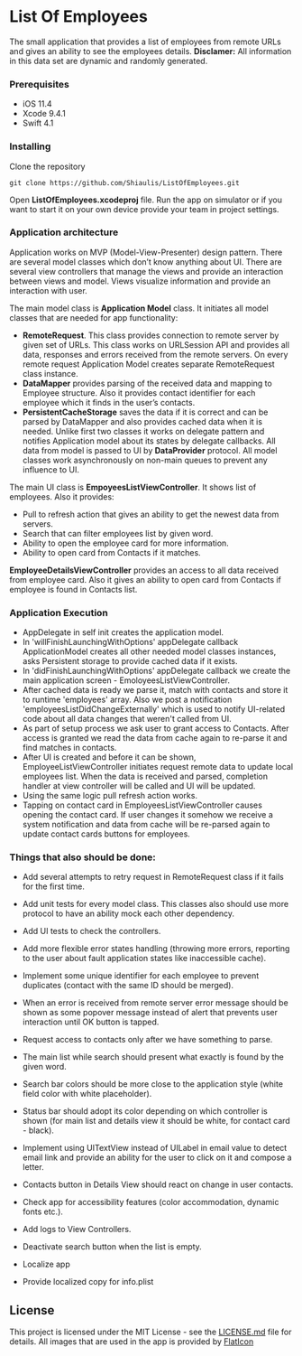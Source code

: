 # List Of Employees

The small application that provides a list of employees from remote URLs and gives an ability to see the employees details.
**Disclamer:** All information in this data set are dynamic and randomly generated.

### Prerequisites

* iOS 11.4
* Xcode 9.4.1
* Swift 4.1

### Installing

Clone the repository

```
git clone https://github.com/Shiaulis/ListOfEmployees.git
```

Open **ListOfEmployees.xcodeproj** file.
Run the app on simulator or if you want to start it on your own device provide your team in project settings.

### Application architecture
Application works on MVP (Model-View-Presenter) design pattern.
There are several model classes which don’t know anything about UI. There are several view controllers that manage the views and provide an interaction between views and model. Views visualize information and provide an interaction with user.

The main model class is **Application Model** class. It initiates all model classes that are needed for app functionality:
* **RemoteRequest**. This class provides connection to remote server by given set of URLs. This class works on URLSession API and provides all data, responses and errors received from the remote servers. On every remote request Application Model creates separate RemoteRequest class instance. 
* **DataMapper** provides parsing of the received data and mapping to Employee structure. Also it provides contact identifier for each employee which it finds in the user’s contacts.
* **PersistentCacheStorage** saves the data if it is correct and can be parsed by DataMapper and also provides cached data when it is needed. Unlike first two classes it works on delegate pattern and notifies Application model about its states by delegate callbacks.
All data from model is passed to UI by **DataProvider** protocol.
All model classes work asynchronously on non-main queues to prevent any influence to UI.

The main UI class is **EmpoyeesListViewController**. It shows list of employees. Also it provides:
* Pull to refresh action that gives an ability to get the newest data from servers.
* Search that can filter employees list by given word.
* Ability to open the employee card for more information.
* Ability to open card from Contacts if it matches.

**EmployeeDetailsViewController** provides an access to all data received from employee card. Also it gives an ability to open card from Contacts if employee is found in Contacts list.

### Application Execution
- AppDelegate in self init creates the application model.
- In 'willFinishLaunchingWithOptions' appDelegate callback ApplicationModel creates all other needed model classes instances, asks Persistent storage to provide cached data if it exists.
- In 'didFinishLaunchingWithOptions' appDelegate callback we create the main application screen - EmoloyeesListViewController.
- After cached data is ready we parse it, match with contacts and store it to runtime 'employees' array. Also we post a notification 'employeesListDidChangeExternally' which is used to notify UI-related code about all data changes that weren't called from UI.
- As part of setup process we ask user to grant access to Contacts. After access is granted we read the data from cache again to re-parse it and find matches in contacts.
- After UI is created and before it can be shown, EmployeeListViewController initiates request remote data to update local employees list. When the data is received and parsed, completion handler at view controller will be called and UI will be updated.
- Using the same logic pull refresh action works.
- Tapping on contact card in EmployeesListViewController causes opening the contact card. If user changes it somehow we receive a system notification and data from cache will be re-parsed again to update contact cards buttons for employees.

### Things that also should be done:

* Add several attempts to retry request in RemoteRequest class if it fails for the first time.
* Add unit tests for every model class. This classes also should use more protocol to have an ability mock each other dependency.
* Add UI tests to check the controllers.
* Add more flexible error states handling (throwing more errors, reporting to the user about fault application states like inaccessible cache).
* Implement some unique identifier for each employee to prevent duplicates (contact with the same ID should be merged).
* When an error is received from remote server error message should be shown as some popover message instead of alert that prevents user interaction until OK button is tapped.
* Request access to contacts only after we have something to parse.

* The main list while search should present what exactly is found by the given word.
* Search bar colors should be more close to the application style (white field color with white placeholder).
* Status bar should adopt its color depending on which controller is shown (for main list and details view it should be white, for contact card - black).
* Implement using UITextView instead of UILabel in email value to detect email link and provide an ability for the user to click on it and compose a letter.
* Contacts button in Details View should react on change in user contacts.
* Check app for accessibility features (color accommodation,  dynamic fonts etc.).
* Add logs to View Controllers.
* Deactivate search button when the list is empty.
* Localize app
* Provide localized copy for info.plist


## License

This project is licensed under the MIT License - see the [LICENSE.md](LICENSE.md) file for details.
All images that are used in the app is provided by [FlatIcon](https://www.flaticon.com)
